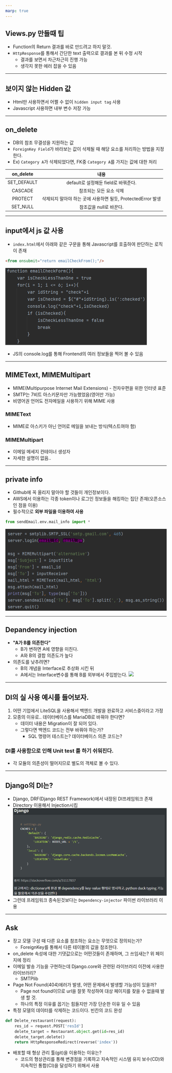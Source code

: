 ```yaml
---
marp: true
---
```


## Views.py 만들때 팁

* Function의 Return 결과를 바로 만드려고 하지 말것.
* `HttpResponse`를 통해서 간단한 text 출력으로 결과를 본 뒤 수정 시작
    * 결과를 보면서 차근차근히 진행 가능
    * 생각지 못한 에러 잡을 수 있음
---

## 보이지 않는 Hidden 값

* Html만 사용하면서 어쩔 수 없이 `hidden input tag` 사용
* Javascript 사용하면 내부 변수 저장 가능

---

## on_delete

* DB의 참조 무결성을 지원하는 값
* `ForeignKey Field`가 바라보는 값이 삭제될 때 해당 요소를 처리하는 방법을 지정한다.
* Ex) `Category A`가 삭제되었다면, FK중 `Category A`를 가지는 값에 대한 처리

| on_delete | 내용 |
|:--:|:--:|
|SET_DEFAULT | default로 설정해둔 field로 바꿔준다.|
|CASCADE|참조되는 모든 요소 삭제|
|PROTECT| 삭제되지 말아야 하는 곳에 사용하면 될듯, ProtectedError 발생|
|SET_NULL| 참조값을 null로 바꾼다. |

---

## input에서 js 값 사용

* `index.html`에서 아래와 같은 구문을 통해 Javascript를 호출하여 판단하는 로직이 존재
```html
<from onsubmit="return emailCheckFrom();"/>
```
![](/JSS/Chapter3/imgs/javascript_usable.png)

* JS의 console.log를 통해 Frontend의 여러 정보들을 찍어 볼 수 있음

---

## MIMEText, MIMEMultipart
* MIME(Multipurpose Internet Mail Extensions) - 전자우편을 위한 인터넷 표준
* SMTP는 7비트 아스키문자만 가능했었음(영어만 가능)
* 비영어권 언어도 전자메일을 사용하기 위해 MIME 사용

### MIMEText
* MIME로 아스키가 아닌 언어로 메일을 보내는 방식(텍스트여야 함)
### MIMEMultipart
* 이메일 메세지 컨테이너 생성자
* 자세한 설명이 없음..

---
## private info
* Github에 꼭 올리지 말아야 할 것들이 개인정보이다.
* AWS에서 이용하는 각종 token이나 로그인 정보들을 해킹하는 집단 존재(오픈소스인 점을 이용)
* 필수적으로 **외부 파일을 이용하여 사용**
```python
from sendEmail.env.mail_info import *
```

![](/JSS/Chapter3/imgs/private_info.png)

---

## Depandency injection
* **"A가 B를 의존한다"**
    * B가 변하면 A에 영향을 미친다.
    * A와 B의 결합 의존도가 높다
* 의존도를 낮추려면?
    * B의 개념을 Interface로 추상화 시킨 뒤
    * A에서는 Interface변수를 통해 B를 외부에서 주입받는다.
![](https://upload.wikimedia.org/wikipedia/commons/1/10/W3sDesign_Dependency_Injection_Design_Pattern_UML.jpg)

---

## DI의 실 사용 예시를 들어보자.
1. 어떤 기업에서 LiteSQL을 사용해서 백엔드 개발을 완료하고 서비스중이라고 가정
2. 모종의 이유로.. 데이터베이스를 MariaDB로 바꿔야 한다면?
    * 데이터 내용은 Migration이 잘 되어 있다.
    * 그렇다면 백엔드 코드는 전부 바꿔야 하는가?
        * SQL 명령어 테스트는? 데이터베이스 의존 코드는?

### DI를 사용함으로 인해 Unit test 를 하기 쉬워진다.
* 각 모듈의 의존성이 떨어지므로 별도의 객체로 볼 수 있다.

---

## Django의 DI는?
* Django, DRF(Django REST Framework)에서 내장된 DI프레임워크 존재
* Directory 이용해서 Injection시킴
![](/JSS/Chapter3/imgs/python_di.png)
* 그런데 프레임워크 종속된것보다는 `Dependency-injector` 파이썬 라이브러리 이용

---
## Ask
* 장고 모델 구성 때 다른 요소를 참조하는 요소는 무엇으로 정의되는가?
    * ForeignKey를 통해서 다른 테이블의 값을 참조한다.
* on_delete 속성에 대한 기댓값으로는 어떤것들이 존재하며, 그 쓰임새는?
    위 페이지에 정리
* 이메일 발송 기능을 구현하는데 Django.core와 관련된 라이브러리 이전에 사용한 라이브러리?
    * SMTPlib
* Page Not Found(404)에러가 발생, 어떤 문제에서 발생할 가능성이 있을까?
    * Page not found이므로 url을 잘못 작성하여 대상 페이지를 찾을 수 없을때 발생 할 것.
    * 하나의 특정 이유를 꼽기는 힘들지만 가장 단순한 이유 일 수 있음
* 특정 모델의 데이터를 삭제하는 코드이다. 빈칸의 코드 완성
```python
def Delete_restaurant(request):
    res_id = request.POST['resId']
    delete_target = Restaurant.object.get(id=res_id)
    delete_target.delete()
    return HttpResponseRedirect(reverse('index'))
```
* 배포할 때 형상 관리 툴(git)을 이용하는 이유는?
    * 코드의 형상관리를 통해 변경점을 기록하고 지속적인 시스템 유지 보수(CD)와 지속적인 통합(CI)을 달성하기 위해서 사용